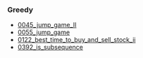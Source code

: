 ### Greedy
- [0045_jump_game_II](../src/0045_jump_game_II.cpp)
- [0055_jump_game](../src/0055_jump_game.cpp)
- [0122_best_time_to_buy_and_sell_stock_ii](../src/0122_best_time_to_buy_and_sell_stock_ii.cpp)
- [0392_is_subsequence](../src/0392_is_subsequence.cpp)